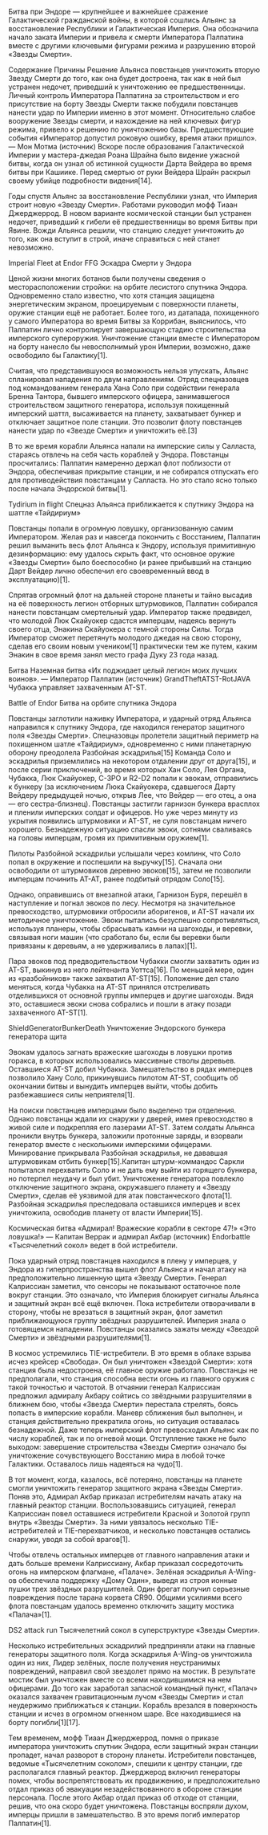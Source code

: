 Битва при Эндоре — крупнейшее и важнейшее сражение Галактической гражданской войны, в которой сошлись Альянс за восстановление Республики и Галактическая Империя. Она обозначила начало заката Империи и привела к смерти Императора Палпатина вместе с другими ключевыми фигурами режима и разрушению второй «Звезды Смерти».


Содержание
Причины
Решение Альянса повстанцев уничтожить вторую Звезду Смерти до того, как она будет достроена, так как в ней был устранен недочет, приведший к уничтожению ее предшественницы.
Личный контроль Императора Палпатина за строительством и его присутствие на борту Звезды Смерти также побудили повстанцев нанести удар по Империи именно в этот момент.
Относительно слабое вооружение Звезды смерти, и нахождение на ней ключевых фигур режима, привело к решению по уничтожению базы. 
Предшествующие события
«Император допустил роковую ошибку, время атаки пришло».
— Мон Мотма (источник)
Вскоре после образования Галактической Империи у мастера-джедая Роана Шрайна было видение ужасной битвы, когда он узнал об истинной сущности Дарта Вейдера во время битвы при Кашиике. Перед смертью от руки Вейдера Шрайн раскрыл своему убийце подробности видения[14].

Годы спустя Альянс за восстановление Республики узнал, что Империя строит новую «Звезду Смерти». Работами руководил мофф Тиаан Джерджеррод. В новом варианте космической станции был устранен недочет, приведший к гибели её предшественницы во время Битвы при Явине. Вожди Альянса решили, что станцию следует уничтожить до того, как она вступит в строй, иначе справиться с ней станет невозможно.

Imperial Fleet at Endor FFG
Эскадра Смерти у Эндора

Ценой жизни многих ботанов были получены сведения о месторасположении стройки: на орбите лесистого спутника Эндора. Одновременно стало известно, что хотя станция защищена энергетическим экраном, проецируемым с поверхности планеты, оружие станции ещё не работает. Более того, из датапада, похищенного у самого Императора во время Битвы за Коррибан, выяснилось, что Палпатин лично контролирует завершающую стадию строительства имперского супероружия. Уничтожение станции вместе с Императором на борту нанесло бы невосполнимый урон Империи, возможно, даже освободило бы Галактику[1].

Считая, что представившуюся возможность нельзя упускать, Альянс спланировал нападения по двум направлениям. Отряд спецназовцев под командованием генерала Хана Соло при содействии генерала Бренна Тантора, бывшего имперского офицера, занимавшегося строительством защитного генератора, используя похищенный имперский шаттл, высаживается на планету, захватывает бункер и отключает защитное поле станции. Это позволит флоту повстанцев нанести удар по «Звезде Смерти» и уничтожить её.[3]

В то же время корабли Альянса напали на имперские силы у Салласта, стараясь отвлечь на себя часть кораблей у Эндора. Повстанцы просчитались: Палпатин намеренно держал флот поблизости от Эндора, обеспечивая прикрытие станции, и не собирался отпускать его для противодействия повстанцам у Салласта. Но это стало ясно только после начала Эндорской битвы[1].

Tydirium in flight
Спецназ Альянса приближается к спутнику Эндора на шаттле «Тайдириум»

Повстанцы попали в огромную ловушку, организованную самим Императором. Желая раз и навсегда покончить с Восстанием, Палпатин решил выманить весь флот Альянса к Эндору, используя примитивную дезинформацию: ему удалось скрыть факт, что основное оружие «Звезды Смерти» было боеспособно (и ранее прибывший на станцию Дарт Вейдер лично обеспечил его своевременный ввод в эксплуатацию)[1].

Спрятав огромный флот на дальней стороне планеты и тайно высадив на её поверхность легион отборных штурмовиков, Палпатин собирался нанести повстанцам смертельный удар. Император также предвидел, что молодой Люк Скайуокер сдастся имперцам, надеясь вернуть своего отца, Энакина Скайуокера с темной стороны Силы. Тогда Император сможет перетянуть молодого джедая на свою сторону, сделав его своим новым учеником[1] практически тем же путем, каким Энакин в свое время занял место графа Дуку 23 года назад.

Битва
Наземная битва
«Их поджидает целый легион моих лучших воинов».
— Император Палпатин (источник)
GrandTheftATST-RotJAVA
Чубакка управляет захваченным AT-ST.

Battle of Endor
Битва на орбите спутника Эндора

Повстанцы заглотили наживку Императора, и ударный отряд Альянса направился к спутнику Эндора, где находился генератор защитного поля «Звезды Смерти». Спецназовцы пролетели защитный периметр на похищенном шатле «Тайдириум», одновременно с ними планетарную оборону преодолела Разбойная эскадрилья[15] Команда Соло и эскадрилья приземлились на некотором отдалении друг от друга[15], и после серии приключений, во время которых Хан Соло, Лея Органа, Чубакка, Люк Скайуокер, C-3PO и R2-D2 попали к эвокам, отправились к бункеру (за исключением Люка Скайуокера, сдавшегося Дарту Вейдеру предыдущей ночью, открыв Лее, что Вейдер — его отец, а она — его сестра-близнец). Повстанцы застигли гарнизон бункера врасплох и пленили имперских солдат и офицеров. Но уже через минуту из укрытия появились штурмовики и AT-ST, не суля повстанцам ничего хорошего. Безнадежную ситуацию спасли эвоки, сотнями сваливаясь на головы имперцам, громя их примитивным оружием[1].

Пилоты Разбойной эскадрильи услышали через комлинк, что Соло попал в окружение и поспешили на выручку[15]. Сначала они освободили от штурмовиков деревню эвоков[15], затем не позволили имперцам починить AT-AT, ранее подбитый отрядом Соло[15].

Однако, оправившись от внезапной атаки, Гарнизон Буря, перешёл в наступление и погнал эвоков по лесу. Несмотря на значительное превосходство, штурмовики отбросили аборигенов, и AT-ST начали их методичное уничтожение. Эвоки пытались безуспешно сопротивляться, используя планеры, чтобы сбрасывать камни на шагоходы, и веревки, связывая ноги машин (что сработало бы, если бы веревки были привязаны к деревьям, а не удерживались в лапах)[1].

Пара эвоков под предводительством Чубакки смогли захватить один из AT-ST, выкинув из него лейтенанта Уоттса[16]. По меньшей мере, один из «разбойников» также захватил AT-ST[15]. Положение дел стало меняться, когда Чубакка на AT-ST принялся отстреливать отделившихся от основной группы имперцев и другие шагоходы. Видя это, оставшиеся эвоки снова собрались и пошли в атаку позади захваченного AT-ST[1].

ShieldGeneratorBunkerDeath
Уничтожение Эндорского бункера генератора щита

Эвокам удалось загнать вражеские шагоходы в ловушки против горакса, в которых использовались массивные стволы деревьев. Оставшиеся AT-ST добил Чубакка. Замешательство в рядах имперцев позволило Хану Соло, прикинувшись пилотом AT-ST, сообщить об окончании битвы и вынудить имперцев выйти, чтобы добить разбежавшиеся силы неприятеля[1].

На поиски повстанцев имперцами было выделено три отделения. Однако повстанцы ждали их снаружи у дверей, имея превосходство в живой силе и подкрепляя его лазерами AT-ST. Затем солдаты Альянса проникли внутрь бункера, заложили протонные заряды, и взорвали генератор вместе с несколькими имперскими офицерами. Минирование прикрывала Разбойная эскадрилья, не дававшая штурмовикам отбить бункер[15].Капитан штурм-коммандос Саркли попытался перехватить Соло и не дать ему выйти из горящего бункера, но потерпел неудачу и был убит. Уничтожение генератора повлекло отключение защитного экрана, окружавшего планету и «Звезду Смерти», сделав её уязвимой для атак повстанческого флота[1]. Разбойная эскадрилья преследовала оставшихся имперцев и всех уничтожила, освободив планету от власти Империи[15].

Космическая битва
«Адмирал! Вражеские корабли в секторе 47!»
«Это ловушка!»
— Капитан Веррак и адмирал Акбар (источник)
Endorbattle
«Тысячелетний сокол» ведет в бой истребители.

Пока ударный отряд повстанцев находился в плену у имперцев, у Эндора из гиперпространства вышел флот Альянса и начал атаку на предположительно лишенную щита «Звезду Смерти». Генерал Калриссиан заметил, что сенсоры не показывают остаточное поле вокруг станции. Это означало, что Империя блокирует сигналы Альянса и защитный экран всё ещё включен. Пока истребители отворачивали в сторону, чтобы не врезаться в защитный экран, флот заметил приближающуюся группу звёздных разрушителей. Империя знала о готовящемся нападении. Повстанцы оказались зажаты между «Звездой Смерти» и звёздными разрушителями[1].

В космос устремились TIE-истребители. В это время в облаке взрыва исчез крейсер «Свобода». Он был уничтожен «Звездой Смерти»: хотя станция была недостроена, её главное оружие работало. Повстанцы не предполагали, что станция способна вести огонь из главного оружия с такой точностью и частотой. В отчаянии генерал Калриссиан предложил адмиралу Акбару сойтись со звёздными разрушителями в ближнем бою, чтобы «Звезда Смерти» перестала стрелять, боясь попасть в имперские корабли. Маневр сближения был выполнен, и станция действительно прекратила огонь, но ситуация оставалась безнадежной. Даже теперь имперский флот превосходил Альянс как по числу кораблей, так и по огневой мощи. Отступление также не было выходом: завершение строительства «Звезды Смерти» означало бы уничтожение сочувствующего Восстанию мира в любой точке Галактики. Оставалось лишь надеяться на чудо[1].

В тот момент, когда, казалось, всё потеряно, повстанцы на планете смогли уничтожить генератор защитного экрана «Звезды Смерти». Поняв это, Адмирал Акбар приказал истребителям начать атаку на главный реактор станции. Воспользовавшись ситуацией, генерал Калриссиан повел оставшиеся истребители Красной и Золотой групп внутрь «Звезды Смерти». За ними увязалось несколько TIE-истребителей и TIE-перехватчиков, и несколько повстанцев остались снаружи, уводя за собой врагов[1].

Чтобы отвлечь остальных имперцев от главного направления атаки и дать больше времени Калриссиану, Акбар приказал сосредоточить огонь на имперском флагмане, «Палаче». Зелёная эскадрилья A-Wing-ов обеспечила поддержку «Дому Один», выведя из строя ионные пушки трех звёздных разрушителей. Один фрегат получил серьезные повреждения после тарана корвета CR90. Общими усилиями всего флота повстанцам удалось временно отключить защиту мостика «Палача»[1].

DS2 attack run
Тысячелетний сокол в суперструктуре «Звезды Смерти».

Несколько истребительных эскадрилий предприняли атаки на главные генераторы защитного поля. Когда эскадрилья A-Wing-ов уничтожила один из них, Лидер зелёных, после получения неустранимых повреждений, направил свой звездолет прямо на мостик. В результате мостик был уничтожен вместе со всеми находившимися на нем офицерами. До того как заработал запасной командный пункт, «Палач» оказался захвачен гравитационным лучом «Звезды Смерти» и стал неудержимо приближаться к станции. Корабль врезался в поверхность станции и исчез в огромном огненном шаре. Все находившиеся на борту погибли[1][17].

Тем временем, мофф Тиаан Джерджеррод, помня о приказе императора уничтожить спутник Эндора, если защитный экран станции пропадет, начал разворот в сторону планеты. Истребители повстанцев, ведомые «Тысячелетним соколом», спешили к центру станции, где располагался главный реактор. Джерджерод включил генераторы помех, чтобы воспрепятствовать их продвижению, и предположительно отдал приказ об эвакуации незадействованного в обороне станции персонала. После этого Акбар отдал приказ об отходе от станции, решив, что она скоро будет уничтожена. Повстанцы воспряли духом, имперцы пришли в замешательство. В это время погиб император Палпатин[1].

